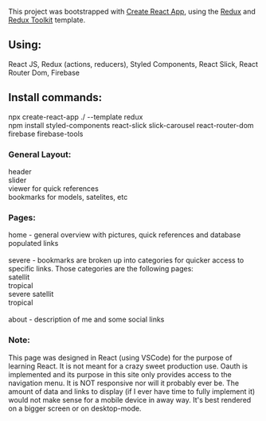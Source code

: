 This project was bootstrapped with [Create React App](https://github.com/facebook/create-react-app), using the [Redux](https://redux.js.org/) and [Redux Toolkit](https://redux-toolkit.js.org/) template.

## Using:

React JS, Redux (actions, reducers), Styled Components, React Slick, React Router Dom, Firebase

## Install commands:

npx create-react-app ./ --template redux<br />
npm install styled-components react-slick slick-carousel react-router-dom firebase firebase-tools

### General Layout:

header<br />
slider<br />
viewer for quick references <br />
bookmarks for models, satelites, etc

### Pages:

home - general overview with pictures, quick references and database populated links<br /> <br />
severe - bookmarks are broken up into categories for quicker access to specific links. Those categories are the following pages: <br />
satellit<br />
tropical <br />
severe satellit<br /> 
tropical <br /><br />
about - description of me and some social links

### Note:

This page was designed in React (using VSCode) for the purpose of learning React. It is not meant for a crazy sweet production use. Oauth is implemented and its purpose in this site only provides access to the navigation menu. It is NOT responsive nor will it probably ever be. The amount of data and links to display (if I ever have time to fully implement it) would not make sense for a mobile device in away way. It's best rendered on a bigger screen or on desktop-mode.
